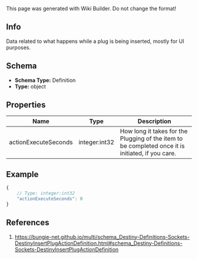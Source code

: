 <span class="wiki-builder">This page was generated with Wiki Builder. Do not change the format!</span>

## Info
Data related to what happens while a plug is being inserted, mostly for UI purposes.

## Schema
* **Schema Type:** Definition
* **Type:** object

## Properties
Name | Type | Description
---- | ---- | -----------
actionExecuteSeconds | integer:int32 | How long it takes for the Plugging of the item to be completed once it is initiated, if you care.

## Example
```javascript
{
    // Type: integer:int32
    "actionExecuteSeconds": 0
}

```

## References
1. https://bungie-net.github.io/multi/schema_Destiny-Definitions-Sockets-DestinyInsertPlugActionDefinition.html#schema_Destiny-Definitions-Sockets-DestinyInsertPlugActionDefinition
